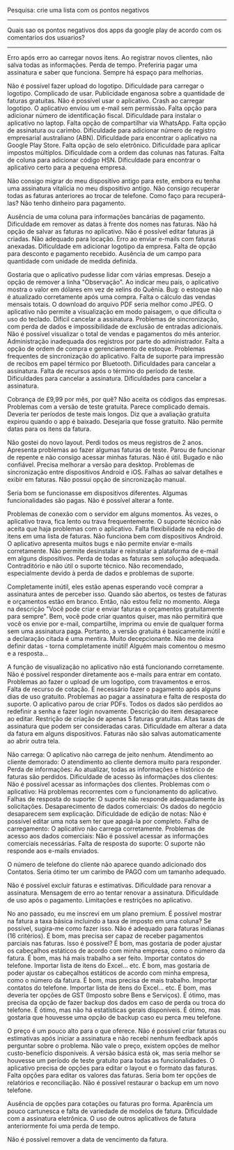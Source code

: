 Pesquisa: crie uma lista com os pontos negativos

---

Quais sao os pontos negativos dos apps da google play de acordo com os comentarios dos usuarios?

---

Erro após erro ao carregar novos itens. Ao registrar novos clientes, não salva todas as informações. Perda de tempo. Preferiria pagar uma assinatura e saber que funciona.
Sempre há espaço para melhorias.

Não é possível fazer upload do logotipo.
Dificuldade para carregar o logotipo.
Complicado de usar.
Publicidade enganosa sobre a quantidade de faturas gratuitas.
Não é possível usar o aplicativo.
Crash ao carregar logotipo.
O aplicativo enviou um e-mail sem permissão.
Falta opção para adicionar número de identificação fiscal.
Dificuldade para instalar o aplicativo no laptop.
Falta opção de compartilhar via WhatsApp.
Falta opção de assinatura ou carimbo.
Dificuldade para adicionar número de registro empresarial australiano (ABN).
Dificuldade para encontrar o aplicativo na Google Play Store.
Falta opção de selo eletrônico.
Dificuldade para aplicar impostos múltiplos.
Dificuldade com a ordem das colunas nas faturas.
Falta de coluna para adicionar código HSN.
Dificuldade para encontrar o aplicativo certo para a pequena empresa.

Não consigo migrar do meu dispositivo antigo para este, embora eu tenha uma assinatura vitalícia no meu dispositivo antigo.
Não consigo recuperar todas as faturas anteriores ao trocar de telefone. Como faço para recuperá-las?
Não tenho dinheiro para pagamento.

Ausência de uma coluna para informações bancárias de pagamento.
Dificuldade em remover as datas à frente dos nomes nas faturas.
Não há opção de salvar as faturas no aplicativo.
Não é possível editar faturas já criadas.
Não adequado para locação.
Erro ao enviar e-mails com faturas anexadas.
Dificuldade em adicionar logotipo da empresa.
Falta de opção para desconto e pagamento recebido.
Ausência de um campo para quantidade com unidade de medida definida.

Gostaria que o aplicativo pudesse lidar com várias empresas.
Desejo a opção de remover a linha "Observação".
Ao indicar meu país, o aplicativo mostra o valor em dólares em vez de xelins do Quênia.
Bug: o estoque não é atualizado corretamente após uma compra.
Falta o cálculo das vendas mensais totais.
O download do arquivo PDF seria melhor como JPEG.
O aplicativo não permite a visualização em modo paisagem, o que dificulta o uso do teclado.
Difícil cancelar a assinatura.
Problemas de sincronização, com perda de dados e impossibilidade de exclusão de entradas adicionais.
Não é possível visualizar o total de vendas e pagamentos do mês anterior.
Administração inadequada dos registros por parte do administrador.
Falta a opção de ordem de compra e gerenciamento de estoque.
Problemas frequentes de sincronização do aplicativo.
Falta de suporte para impressão de recibos em papel térmico por Bluetooth.
Dificuldades para cancelar a assinatura.
Falta de recursos após o término do período de teste.
Dificuldades para cancelar a assinatura.
Dificuldades para cancelar a assinatura.

Cobrança de £9,99 por mês, por quê?
Não aceita os códigos das empresas.
Problemas com a versão de teste gratuita.
Parece complicado demais.
Deveria ter períodos de teste mais longos.
Diz que a avaliação gratuita expirou quando o app é baixado.
Desejaria que fosse gratuito.
Não permite datas para os itens da fatura.

Não gostei do novo layout.
Perdi todos os meus registros de 2 anos.
Apresenta problemas ao fazer algumas faturas de teste.
Parou de funcionar de repente e não consigo acessar minhas faturas.
Não é útil.
Bugado e não confiável.
Precisa melhorar a versão para desktop.
Problemas de sincronização entre dispositivos Android e iOS.
Falhas ao salvar detalhes e exibir em faturas.
Não possui opção de sincronização manual.

Seria bom se funcionasse em dispositivos diferentes.
Algumas funcionalidades são pagas.
Não é possível alterar a fonte.

Problemas de conexão com o servidor em alguns momentos.
Às vezes, o aplicativo trava, fica lento ou trava frequentemente.
O suporte técnico não aceita que haja problemas com o aplicativo.
Falta flexibilidade na edição de itens em uma lista de faturas.
Não funciona bem com dispositivos Android.
O aplicativo apresenta muitos bugs e não permite enviar e-mails corretamente.
Não permite desinstalar e reinstalar a plataforma de e-mail em alguns dispositivos.
Perda de todas as faturas sem solução adequada.
Contraditório e não útil o suporte técnico.
Não recomendado, especialmente devido à perda de dados e problemas de suporte.

Completamente inútil, eles estão apenas esperando você comprar a assinatura antes de perceber isso.
Quando são abertos, os testes de faturas e orçamentos estão em branco. Então, não estou feliz no momento.
Alega na descrição "Você pode criar e enviar faturas e orçamentos gratuitamente para sempre". Bem, você pode criar quantos quiser, mas não permitirá que você os envie por e-mail, compartilhe, imprima ou envie de qualquer forma sem uma assinatura paga. Portanto, a versão gratuita é basicamente inútil e a declaração citada é uma mentira. Muito decepcionante.
Não me deixa definir datas - torna completamente inútil! Alguém mais comentou o mesmo e a resposta...

A função de visualização no aplicativo não está funcionando corretamente.
Não é possível responder diretamente aos e-mails para entrar em contato.
Problemas ao fazer o upload de um logotipo, com travamentos e erros.
Falta de recurso de cotação.
É necessário fazer o pagamento após alguns dias de uso gratuito.
Problemas ao pagar a assinatura e falta de resposta do suporte.
O aplicativo parou de criar PDFs.
Todos os dados são perdidos ao redefinir a senha e fazer login novamente.
Descrição do item desaparece ao editar.
Restrição de criação de apenas 5 faturas gratuitas.
Altas taxas de assinatura que podem ser consideradas caras.
Dificuldade em alterar a data da fatura em alguns dispositivos.
Faturas não são salvas automaticamente ao abrir outra tela.

Não carrega: O aplicativo não carrega de jeito nenhum.
Atendimento ao cliente demorado: O atendimento ao cliente demora muito para responder.
Perda de informações: Ao atualizar, todas as informações e histórico de faturas são perdidos.
Dificuldade de acesso às informações dos clientes: Não é possível acessar as informações dos clientes.
Problemas com o aplicativo: Há problemas recorrentes com o funcionamento do aplicativo.
Falhas de resposta do suporte: O suporte não responde adequadamente às solicitações.
Desaparecimento de dados comerciais: Os dados do negócio desaparecem sem explicação.
Dificuldade de edição de notas: Não é possível editar uma nota sem ter que apagá-la por completo.
Falha de carregamento: O aplicativo não carrega corretamente.
Problemas de acesso aos dados comerciais: Não é possível acessar as informações comerciais necessárias.
Falta de resposta do suporte: O suporte não responde aos e-mails enviados.

O número de telefone do cliente não aparece quando adicionado dos Contatos.
Seria ótimo ter um carimbo de PAGO com um tamanho adequado.

Não é possível excluir faturas e estimativas.
Dificuldade para renovar a assinatura.
Mensagem de erro ao tentar renovar a assinatura.
Dificuldade de uso após o pagamento.
Limitações e restrições no aplicativo.

No ano passado, eu me inscrevi em um plano premium. É possível mostrar na fatura a taxa básica incluindo a taxa de imposto em uma coluna? Se possível, sugira-me como fazer isso.
Não é adequado para faturas indianas (16 critérios).
É bom, mas precisa ser capaz de receber pagamentos parciais nas faturas. Isso é possível?
É bom, mas gostaria de poder ajustar os cabeçalhos estáticos de acordo com minha empresa, como o número da fatura.
É bom, mas há mais trabalho a ser feito. Importar contatos do telefone. Importar lista de itens do Excel... etc.
É bom, mas gostaria de poder ajustar os cabeçalhos estáticos de acordo com minha empresa, como o número da fatura.
É bom, mas precisa de mais trabalho. Importar contatos do telefone. Importar lista de itens do Excel... etc.
É bom, mas deveria ter opções de GST (Imposto sobre Bens e Serviços).
É ótimo, mas precisa da opção de fazer backup dos dados em caso de perda ou troca do telefone.
É ótimo, mas não há estatísticas gerais disponíveis.
É ótimo, mas gostaria que houvesse uma opção de backup caso eu perca meu telefone.

O preço é um pouco alto para o que oferece.
Não é possível criar faturas ou estimativas após iniciar a assinatura e não recebi nenhum feedback após perguntar sobre o problema.
Não vale o preço, existem opções de melhor custo-benefício disponíveis.
A versão básica está ok, mas seria melhor se houvesse um período de teste gratuito para todas as funcionalidades.
O aplicativo precisa de opções para editar o layout e o formato das faturas.
Falta opções para editar os valores das faturas.
Seria bom ter opções de relatórios e reconciliação.
Não é possível restaurar o backup em um novo telefone.

Ausência de opções para cotações ou faturas pro forma.
Aparência um pouco cartunesca e falta de variedade de modelos de fatura.
Dificuldade com a assinatura eletrônica.
O uso de outros aplicativos de fatura anteriormente foi uma perda de tempo.

Não é possível remover a data de vencimento da fatura.

